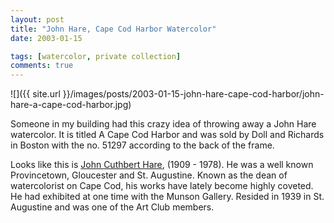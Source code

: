 ```yaml
---
layout: post
title: "John Hare, Cape Cod Harbor Watercolor"
date: 2003-01-15

tags: [watercolor, private collection]
comments: true
---
```

![]({{ site.url }}/images/posts/2003-01-15-john-hare-cape-cod-harbor/john-hare-a-cape-cod-harbor.jpg)

Someone in my building had this crazy idea of throwing away a John Hare watercolor. It is titled A Cape Cod Harbor and was sold by Doll and Richards in Boston with the no. 51297 according to the back of the frame.

Looks like this is [John Cuthbert Hare](http://www.skinnerinc.com/search?s=John+Cuthbert+Hare), (1909 - 1978). He was a well known Provincetown, Gloucester  and St. Augustine.  Known as the dean of watercolorist on Cape Cod, his works have lately become highly coveted.  He had exhibited at one time with the Munson Gallery. Resided in 1939 in St. Augustine and was one of the Art Club members.
